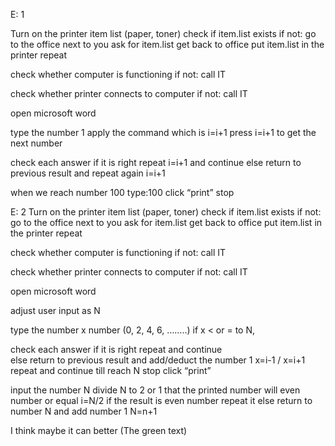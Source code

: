 E: 1

 Turn on the printer
 item list (paper, toner)
 check if item.list exists
 if not: go to the office next to you
 ask for item.list
 get back to office
 put item.list in the printer
 repeat

 check whether computer is functioning
 if not: call IT

 check whether printer connects to computer
 if not: call IT

 open microsoft word

 type the number 1
 apply the command which is i=i+1
 press  i=i+1 to get the next number

 check each answer if it is right
 repeat i=i+1 and continue
 else
 return to previous result and repeat again
 i=i+1

 when we reach number 100
 type:100
 click “print”
 stop


 E: 2
 Turn on the printer
 item list (paper, toner)
 check if item.list exists
 if not: go to the office next to you
 ask for item.list
 get back to office
 put item.list in the printer
 repeat

 check whether computer is functioning
 if not: call IT

 check whether printer connects to computer
 if not: call IT

 open microsoft word

 adjust user input as N

 type the number x
 number (0, 2, 4, 6, ……..)
  if x < or = to N,

 check each answer if it is right
 repeat  and continue  
 else
 return to previous result and add/deduct the number 1
 x=i-1 / x=i+1
 repeat and continue till reach N
 stop
 click “print”

 input the number N
 divide N to 2 or 1 that the printed number will even number or equal
 i=N/2
 if the result is even number
 repeat it
 else
 return to number N and add number 1
 N=n+1

 I think maybe it can better (The green text)
